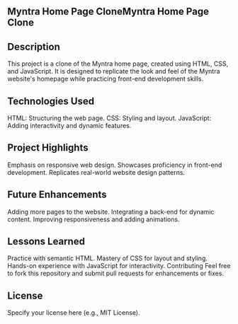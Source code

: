 ## Myntra Home Page CloneMyntra Home Page Clone

## Description
This project is a clone of the Myntra home page, created using HTML, CSS, and JavaScript. It is designed to replicate the look and feel of the Myntra website's homepage while practicing front-end development skills.



## Technologies Used
HTML: Structuring the web page.
CSS: Styling and layout.
JavaScript: Adding interactivity and dynamic features.
## Project Highlights
Emphasis on responsive web design.
Showcases proficiency in front-end development.
Replicates real-world website design patterns.


## Future Enhancements
Adding more pages to the website.
Integrating a back-end for dynamic content.
Improving responsiveness and adding animations.
## Lessons Learned
Practice with semantic HTML.
Mastery of CSS for layout and styling.
Hands-on experience with JavaScript for interactivity.
Contributing
Feel free to fork this repository and submit pull requests for enhancements or fixes.

## License
Specify your license here (e.g., MIT License).